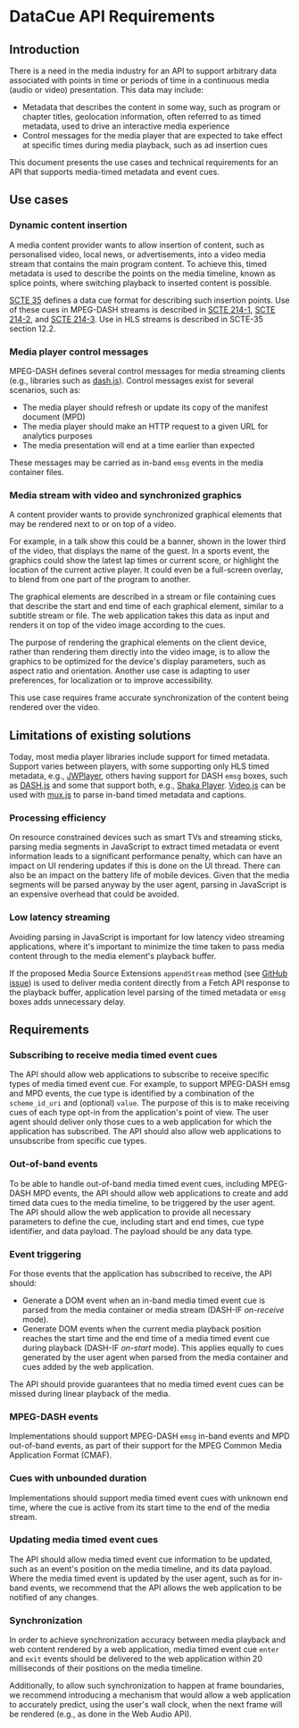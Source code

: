 # DataCue API Requirements

## Introduction

There is a need in the media industry for an API to support arbitrary data associated with points in time or periods of time in a continuous media (audio or video) presentation. This data may include:

* Metadata that describes the content in some way, such as program or chapter titles, geolocation information, often referred to as timed metadata, used to drive an interactive media experience
* Control messages for the media player that are expected to take effect at specific times during media playback, such as ad insertion cues

This document presents the use cases and technical requirements for an API that supports media-timed metadata and event cues.

## Use cases

### Dynamic content insertion

A media content provider wants to allow insertion of content, such as personalised video, local news, or advertisements, into a video media stream that contains the main program content. To achieve this, timed metadata is used to describe the points on the media timeline, known as splice points, where switching playback to inserted content is possible.

[SCTE 35](https://scte-cms-resource-storage.s3.amazonaws.com/ANSI_SCTE-35-2019a-1582645390859.pdf) defines a data cue format for describing such insertion points. Use of these cues in MPEG-DASH streams is described in [SCTE 214-1](https://scte-cms-resource-storage.s3.amazonaws.com/Standards/ANSI_SCTE%20214-1%202016.pdf), [SCTE 214-2](https://scte-cms-resource-storage.s3.amazonaws.com/Standards/ANSI_SCTE%20214-2%202016.pdf), and [SCTE 214-3](https://scte-cms-resource-storage.s3.amazonaws.com/Standards/ANSI_SCTE%20214-3%202015.pdf). Use in HLS streams is described in SCTE-35 section 12.2.

### Media player control messages

MPEG-DASH defines several control messages for media streaming clients (e.g., libraries such as [dash.js](https://github.com/Dash-Industry-Forum/dash.js/wiki)). Control messages exist for several scenarios, such as:

* The media player should refresh or update its copy of the manifest document (MPD)
* The media player should make an HTTP request to a given URL for analytics purposes
* The media presentation will end at a time earlier than expected

These messages may be carried as in-band `emsg` events in the media container files.

### Media stream with video and synchronized graphics

A content provider wants to provide synchronized graphical elements that may be rendered next to or on top of a video.

For example, in a talk show this could be a banner, shown in the lower third of the video, that displays the name of the guest. In a sports event, the graphics could show the latest lap times or current score, or highlight the location of the current active player. It could even be a full-screen overlay, to blend from one part of the program to another.

The graphical elements are described in a stream or file containing cues that describe the start and end time of each graphical element, similar to a subtitle stream or file. The web application takes this data as input and renders it on top of the video image according to the cues.

The purpose of rendering the graphical elements on the client device, rather than rendering them directly into the video image, is to allow the graphics to be optimized for the device's display parameters, such as aspect ratio and orientation. Another use case is adapting to user preferences, for localization or to improve accessibility.

This use case requires frame accurate synchronization of the content being rendered over the video.

## Limitations of existing solutions

Today, most media player libraries include support for timed metadata. Support varies between players, with some supporting only HLS timed metadata, e.g., [JWPlayer](https://www.jwplayer.com/html5-video-player/), others having support for DASH `emsg` boxes, such as [DASH.js](https://github.com/Dash-Industry-Forum/dash.js) and some that support both, e.g., [Shaka Player](https://github.com/google/shaka-player/).
[Video.js](https://github.com/videojs/video.js) can be used with [mux.js](https://github.com/videojs/mux.js#metadata) to parse in-band timed metadata and captions.

### Processing efficiency

On resource constrained devices such as smart TVs and streaming sticks, parsing media segments in JavaScript to extract timed metadata or event information leads to a significant performance penalty, which can have an impact on UI rendering updates if this is done on the UI thread. There can also be an impact on the battery life of mobile devices. Given that the media segments will be parsed anyway by the user agent, parsing in JavaScript is an expensive overhead that could be avoided.

### Low latency streaming

Avoiding parsing in JavaScript is important for low latency video streaming applications, where it's important to minimize the time taken to pass media content through to the media element's playback buffer.

If the proposed Media Source Extensions `appendStream` method (see [GitHub issue](https://github.com/w3c/media-source/issues/14)) is used to deliver media content directly from a Fetch API response to the playback buffer, application level parsing of the timed metadata or `emsg` boxes adds unnecessary delay.

## Requirements

### Subscribing to receive media timed event cues

The API should allow web applications to subscribe to receive specific types of media timed event cue. For example, to support MPEG-DASH emsg and MPD events, the cue type is identified by a combination of the `scheme_id_uri` and (optional) `value`. The purpose of this is to make receiving cues of each type opt-in from the application's point of view. The user agent should deliver only those cues to a web application for which the application has subscribed. The API should also allow web applications to unsubscribe from specific cue types.

### Out-of-band events

To be able to handle out-of-band media timed event cues, including MPEG-DASH MPD events, the API should allow web applications to create and add timed data cues to the media timeline, to be triggered by the user agent. The API should allow the web application to provide all necessary parameters to define the cue, including start and end times, cue type identifier, and data payload. The payload should be any data type.

### Event triggering

For those events that the application has subscribed to receive, the API should:

* Generate a DOM event when an in-band media timed event cue is parsed from the media container or media stream (DASH-IF _on-receive_ mode).
* Generate DOM events when the current media playback position reaches the start time and the end time of a media timed event cue during playback (DASH-IF _on-start_ mode). This applies equally to cues generated by the user agent when parsed from the media container and cues added by the web application.

The API should provide guarantees that no media timed event cues can be missed during linear playback of the media.

### MPEG-DASH events

Implementations should support MPEG-DASH `emsg` in-band events and MPD out-of-band events, as part of their support for the MPEG Common Media Application Format (CMAF).

### Cues with unbounded duration

Implementations should support media timed event cues with unknown end time, where the cue is active from its start time to the end of the media stream.

### Updating media timed event cues

The API should allow media timed event cue information to be updated, such as an event's position on the media timeline, and its data payload. Where the media timed event is updated by the user agent, such as for in-band events, we recommend that the API allows the web application to be notified of any changes.

### Synchronization

In order to achieve synchronization accuracy between media playback and web content rendered by a web application, media timed event cue `enter` and `exit` events should be delivered to the web application within 20 milliseconds of their positions on the media timeline.

Additionally, to allow such synchronization to happen at frame boundaries, we recommend introducing a mechanism that would allow a web application to accurately predict, using the user's wall clock, when the next frame will be rendered (e.g., as done in the Web Audio API).
